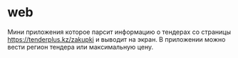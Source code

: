 # web
Мини приложения которое парсит информацию о тендерах со страницы https://tenderplus.kz/zakupki и выводит на экран. В приложении можно вести регион тендера или максимальную цену.
